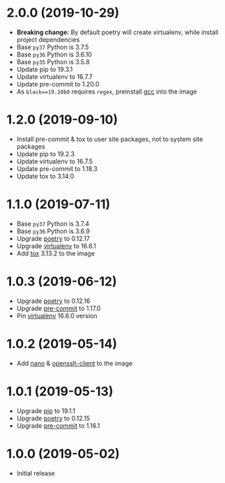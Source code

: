 # 2.0.0 (2019-10-29)

- **Breaking change:** By default poetry will create virtualenv, while install
  project dependencies
- Base `py37` Python is 3.7.5
- Base `py36` Python is 3.6.10
- Base `py35` Python is 3.5.8
- Update pip to 19.3.1
- Update virtualenv to 16.7.7
- Update pre-commit to 1.20.0
- As `black==19.10b0` requires `regex`, preinstall [gcc](https://gcc.gnu.org)
  into the image

# 1.2.0 (2019-09-10)

- Install pre-commit & tox to user site packages, not to system site packages
- Update pip to 19.2.3
- Update virtualenv to 16.7.5
- Update pre-commit to 1.18.3
- Update tox to 3.14.0

# 1.1.0 (2019-07-11)

- Base `py37` Python is 3.7.4
- Base `py36` Python is 3.6.9
- Upgrade [poetry](https://poetry.eustace.io) to 0.12.17
- Upgrade [virtualenv](https://virtualenv.pypa.io) to 16.6.1
- Add [tox](https://tox.readthedocs.io/en/latest/) 3.13.2 to the image

# 1.0.3 (2019-06-12)

- Upgrade [poetry](https://poetry.eustace.io) to 0.12.16
- Upgrade [pre-commit](https://pre-commit.com) to 1.17.0
- Pin [virtualenv](https://virtualenv.pypa.io) 16.6.0 version

# 1.0.2 (2019-05-14)

- Add [nano](https://www.nano-editor.org/) &
  [openssh-client](https://packages.debian.org/stretch/openssh-client)
  to the image

# 1.0.1 (2019-05-13)

- Upgrade [pip](https://pip.pypa.io) to 19.1.1
- Upgrade [poetry](https://poetry.eustace.io) to 0.12.15
- Upgrade [pre-commit](https://pre-commit.com) to 1.16.1

# 1.0.0 (2019-05-02)

- Initial release

